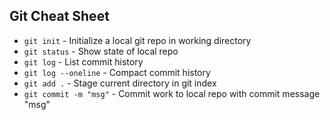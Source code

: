 ## Git Cheat Sheet

* `git init` - Initialize a local git repo in working directory
* `git status` - Show state of local repo
* `git log` - List commit history
* `git log --oneline` - Compact commit history
* `git add .` - Stage current directory in git index
* `git commit -m "msg"` - Commit work to local repo with commit message "msg"
